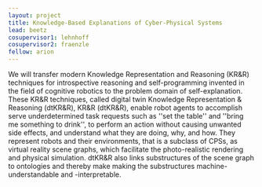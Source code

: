 ```yaml
---
layout: project
title: Knowledge-Based Explanations of Cyber-Physical Systems 
lead: beetz
cosupervisor1: lehnhoff
cosupervisor2: fraenzle
fellow: arion
---
```


We will 
transfer modern 
Knowledge Representation and Reasoning
(KR&R) techniques 
for introspective reasoning and self-programming
invented in the field of 
cognitive robotics to the problem domain of
self-explanation. These KR&R techniques, called digital twin
Knowledge Representation & Reasoning (dtKR&R), 
KR&R (dtKR&R), 
enable robot agents
to accomplish 
serve
underdetermined task 
requests such as ''set the table''
and ''bring me something to drink'', to perform an
action without causing 
unwanted side effects, and understand what they 
are doing, why, and how. 
They represent robots and their environments, that is 
a
subclass of CPSs, as virtual reality scene graphs,
which facilitate the photo-realistic rendering and physical simulation. 
dtKR&R also links substructures of the scene
graph to ontologies and thereby make 
making
the substructures
machine-understandable and -interpretable.


